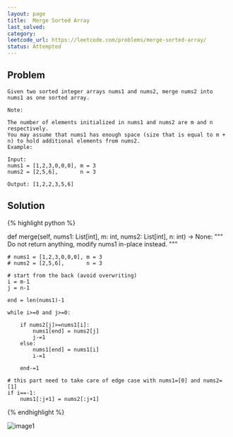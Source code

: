 ```yaml
---
layout: page
title:  Merge Sorted Array
last_solved: 
category: 
leetcode_url: https://leetcode.com/problems/merge-sorted-array/
status: Attempted
---
```


Problem
-------

```
Given two sorted integer arrays nums1 and nums2, merge nums2 into nums1 as one sorted array.

Note:

The number of elements initialized in nums1 and nums2 are m and n respectively.
You may assume that nums1 has enough space (size that is equal to m + n) to hold additional elements from nums2.
Example:

Input:
nums1 = [1,2,3,0,0,0], m = 3
nums2 = [2,5,6],       n = 3

Output: [1,2,2,3,5,6]

```

Solution
----------

{% highlight python %}

def merge(self, nums1: List[int], m: int, nums2: List[int], n: int) -> None:
    """
    Do not return anything, modify nums1 in-place instead.
    """
    
    # nums1 = [1,2,3,0,0,0], m = 3
    # nums2 = [2,5,6],       n = 3
    
    # start from the back (avoid overwriting)
    i = m-1
    j = n-1
    
    end = len(nums1)-1
    
    while i>=0 and j>=0:
        
        if nums2[j]>=nums1[i]:
            nums1[end] = nums2[j]
            j-=1
        else:
            nums1[end] = nums1[i]
            i-=1
        
        end-=1

    # this part need to take care of edge case with nums1=[0] and nums2=[1]
    if i==-1:
        nums1[:j+1] = nums2[:j+1]

{% endhighlight %}


![image1]()